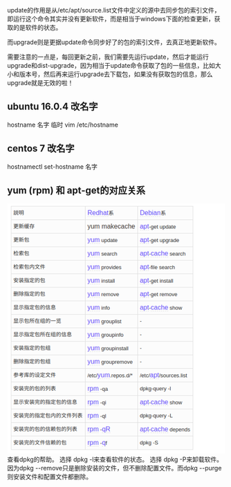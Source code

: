 update的作用是从/etc/apt/source.list文件中定义的源中去同步包的索引文件，即运行这个命令其实并没有更新软件，而是相当于windows下面的检查更新，获取的是软件的状态。

而upgrade则是更据update命令同步好了的包的索引文件，去真正地更新软件。

需要注意的一点是，每回更新之前，我们需要先运行update，然后才能运行upgrade和dist-upgrade，因为相当于update命令获取了包的一些信息，比如大小和版本号，然后再来运行upgrade去下载包，如果没有获取包的信息，那么upgrade就是无效的啦！



## ubuntu 16.0.4 改名字
hostname 名字         临时
vim /etc/hostname

## centos 7 改名字
hostnamectl set-hostname 名字

## yum (rpm) 和 apt-get的对应关系

![](../images/screenshot_1552272816637.png)
查看dpkg的帮助。
选择 dpkg -l来查看软件的状态。
选择 dpkg -P来卸载软件。因为dpkg --remove只是删除安装的文件，但不删除配置文件。而dpkg --purge则安装文件和配置文件都删除。